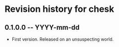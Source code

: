 # Revision history for chesk

## 0.1.0.0 -- YYYY-mm-dd

* First version. Released on an unsuspecting world.
